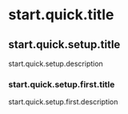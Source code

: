 # start.quick.title

## start.quick.setup.title

start.quick.setup.description

### start.quick.setup.first.title

start.quick.setup.first.description
